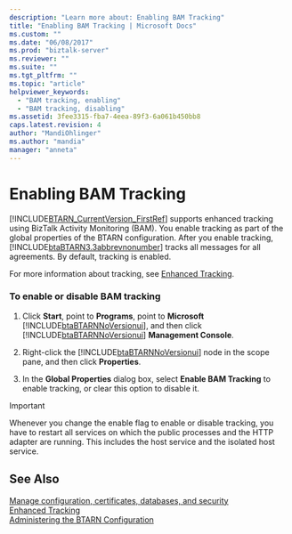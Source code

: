```yaml
---
description: "Learn more about: Enabling BAM Tracking"
title: "Enabling BAM Tracking | Microsoft Docs"
ms.custom: ""
ms.date: "06/08/2017"
ms.prod: "biztalk-server"
ms.reviewer: ""
ms.suite: ""
ms.tgt_pltfrm: ""
ms.topic: "article"
helpviewer_keywords: 
  - "BAM tracking, enabling"
  - "BAM tracking, disabling"
ms.assetid: 3fee3315-fba7-4eea-89f3-6a061b450bb8
caps.latest.revision: 4
author: "MandiOhlinger"
ms.author: "mandia"
manager: "anneta"
---
```

# Enabling BAM Tracking
[!INCLUDE[BTARN_CurrentVersion_FirstRef](../../includes/btarn-currentversion-firstref-md.md)] supports enhanced tracking using BizTalk Activity Monitoring (BAM). You enable tracking as part of the global properties of the BTARN configuration. After you enable tracking, [!INCLUDE[btaBTARN3.3abbrevnonumber](../../includes/btabtarn3-3abbrevnonumber-md.md)] tracks all messages for all agreements. By default, tracking is enabled.  
  
 For more information about tracking, see [Enhanced Tracking](../../adapters-and-accelerators/accelerator-rosettanet/enhanced-tracking.md).  
  
### To enable or disable BAM tracking  
  
1. Click **Start**, point to **Programs**, point to **Microsoft** [!INCLUDE[btaBTARNNoVersionui](../../includes/btabtarnnoversionui-md.md)], and then click [!INCLUDE[btaBTARNNoVersionui](../../includes/btabtarnnoversionui-md.md)] **Management Console**.  
  
2. Right-click the [!INCLUDE[btaBTARNNoVersionui](../../includes/btabtarnnoversionui-md.md)] node in the scope pane, and then click **Properties**.  
  
3. In the **Global Properties** dialog box, select **Enable BAM Tracking** to enable tracking, or clear this option to disable it.  
  
> [!IMPORTANT]
>  Whenever you change the enable flag to enable or disable tracking, you have to restart all services on which the public processes and the HTTP adapter are running. This includes the host service and the isolated host service.  
  
## See Also  
 [Manage configuration, certificates, databases, and security](manage-configuration-certificates-databases-security.md)   
 [Enhanced Tracking](../../adapters-and-accelerators/accelerator-rosettanet/enhanced-tracking.md)   
 [Administering the BTARN Configuration](../../adapters-and-accelerators/accelerator-rosettanet/administering-the-btarn-configuration.md)

